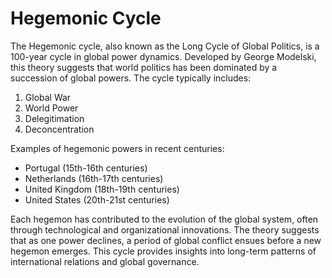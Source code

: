 # Hegemonic Cycle

The Hegemonic cycle, also known as the Long Cycle of Global Politics, is a 100-year cycle in global power dynamics. Developed by George Modelski, this theory suggests that world politics has been dominated by a succession of global powers. The cycle typically includes:

1. Global War
2. World Power
3. Delegitimation
4. Deconcentration

Examples of hegemonic powers in recent centuries:

- Portugal (15th-16th centuries)
- Netherlands (16th-17th centuries)
- United Kingdom (18th-19th centuries)
- United States (20th-21st centuries)

Each hegemon has contributed to the evolution of the global system, often through technological and organizational innovations. The theory suggests that as one power declines, a period of global conflict ensues before a new hegemon emerges. This cycle provides insights into long-term patterns of international relations and global governance.

